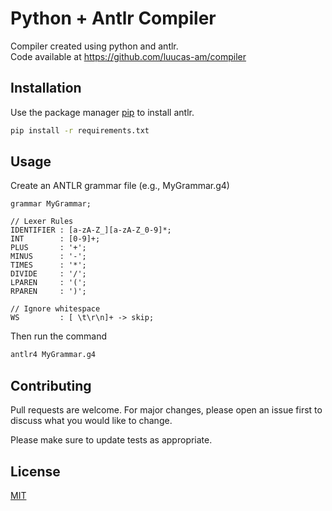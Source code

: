 # Python + Antlr Compiler

Compiler created using python and antlr. <br />
Code available at https://github.com/luucas-am/compiler

## Installation

Use the package manager [pip](https://pip.pypa.io/en/stable/) to install antlr.

```bash
pip install -r requirements.txt
```

## Usage
Create an ANTLR grammar file (e.g., MyGrammar.g4)
```g4
grammar MyGrammar;

// Lexer Rules
IDENTIFIER : [a-zA-Z_][a-zA-Z_0-9]*;
INT        : [0-9]+;
PLUS       : '+';
MINUS      : '-';
TIMES      : '*';
DIVIDE     : '/';
LPAREN     : '(';
RPAREN     : ')';

// Ignore whitespace 
WS         : [ \t\r\n]+ -> skip; 
```

Then run the command
```bash
antlr4 MyGrammar.g4
```

## Contributing

Pull requests are welcome. For major changes, please open an issue first
to discuss what you would like to change.

Please make sure to update tests as appropriate.

## License

[MIT](https://choosealicense.com/licenses/mit/)
